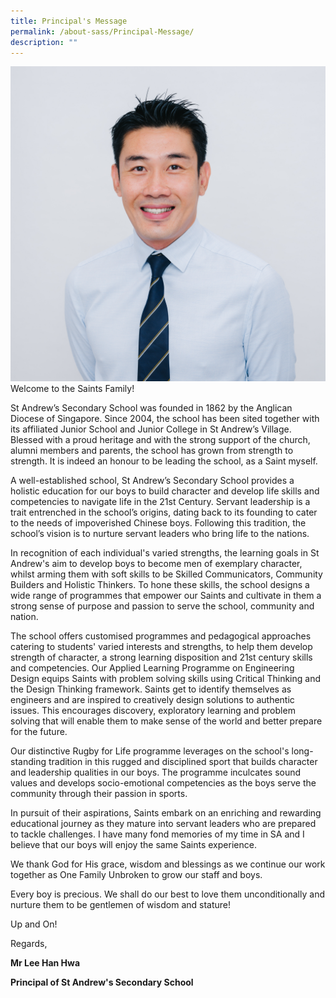 ```yaml
---
title: Principal's Message
permalink: /about-sass/Principal-Message/
description: ""
---
```

![](/images/principal.jpg) Welcome to the Saints Family!  

  

St Andrew’s Secondary School was founded in 1862 by the Anglican Diocese of Singapore. Since 2004, the school has been sited together with its affiliated Junior School and Junior College in St Andrew’s Village. Blessed with a proud heritage and with the strong support of the church, alumni members and parents, the school has grown from strength to strength. It is indeed an honour to be leading the school, as a Saint myself. 

  

A well-established school, St Andrew’s Secondary School provides a holistic education for our boys to build character and develop life skills and competencies to navigate life in the 21st Century. Servant leadership is a trait entrenched in the school’s origins, dating back to its founding to cater to the needs of impoverished Chinese boys. Following this tradition, the school’s vision is to nurture servant leaders who bring life to the nations.

  

In recognition of each individual's varied strengths, the learning goals in St Andrew's aim to develop boys to become men of exemplary character, whilst arming them with soft skills to be Skilled Communicators, Community Builders and Holistic Thinkers. To hone these skills, the school designs a wide range of programmes that empower our Saints and cultivate in them a strong sense of purpose and passion to serve the school, community and nation. 

  

The school offers customised programmes and pedagogical approaches catering to students' varied interests and strengths, to help them develop strength of character, a strong learning disposition and 21st century skills and competencies. Our Applied Learning Programme on Engineering Design equips Saints with problem solving skills using Critical Thinking and the Design Thinking framework. Saints get to identify themselves as engineers and are inspired to creatively design solutions to authentic issues. This encourages discovery, exploratory learning and problem solving that will enable them to make sense of the world and better prepare for the future. 

  

Our distinctive Rugby for Life programme leverages on the school's long-standing tradition in this rugged and disciplined sport that builds character and leadership qualities in our boys. The programme inculcates sound values and develops socio-emotional competencies as the boys serve the community through their passion in sports. 

  

In pursuit of their aspirations, Saints embark on an enriching and rewarding educational journey as they mature into servant leaders who are prepared to tackle challenges. I have many fond memories of my time in SA and I believe that our boys will enjoy the same Saints experience. 

  

We thank God for His grace, wisdom and blessings as we continue our work together as One Family Unbroken to grow our staff and boys.  

  

Every boy is precious. We shall do our best to love them unconditionally and nurture them to be gentlemen of wisdom and stature!

  

Up and On! 

  

Regards,

**Mr Lee Han Hwa**

**Principal of St Andrew's Secondary School**